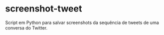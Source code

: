 # screenshot-tweet

Script em Python para salvar screenshots da sequência de tweets de uma conversa do Twitter.
